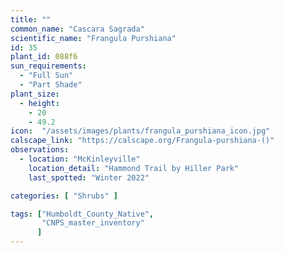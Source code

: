 ```yaml
---
title: ""
common_name: "Cascara Sagrada"
scientific_name: "Frangula Purshiana"
id: 35
plant_id: 088f6
sun_requirements:
  - "Full Sun"
  - "Part Shade"
plant_size:
  - height: 
    - 20
    - 49.2
icon:  "/assets/images/plants/frangula_purshiana_icon.jpg"
calscape_link: "https://calscape.org/Frangula-purshiana-()"
observations: 
  - location: "McKinleyville"
    location_detail: "Hammond Trail by Hiller Park" 
    last_spotted: "Winter 2022"

categories: [ "Shrubs" ]

tags: ["Humboldt_County_Native",
       "CNPS_master_inventory"
      ]
---
```


